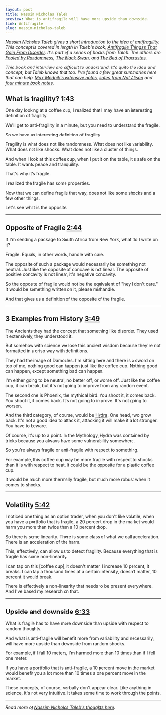 ```yaml
---
layout: post
title: Nassim Nicholas Taleb
preview: What is antifragile will have more upside than downside. 
link: Antifragile
slug: nassim-nicholas-taleb
---
```

*[Nassim Nicholas Taleb](https://medium.com/@nntaleb) gives a short introduction to the idea of [antifragility](https://youtu.be/4vbk_2xE9zc). This concept is covered in length in Taleb's book, [Antifragile Thingss That Gain From Disorder](https://www.amazon.com/Antifragile-Things-That-Disorder-Incerto/dp/0812979680). It's part of a series of books from Taleb. The others are [Fooled by Randomness](https://www.amazon.com/Fooled-Randomness-Hidden-Markets-Incerto/dp/0812975219/ref=sr_1_1?s=books&ie=UTF8&qid=1493754906&sr=1-1&keywords=fooled+by+randomness), [The Black Swan](https://www.amazon.com/Black-Swan-Improbable-Robustness-Fragility/dp/081297381X/ref=sr_1_1?s=books&ie=UTF8&qid=1493754924&sr=1-1&keywords=black+swan), and [The Bed of Procrustes](https://www.amazon.com/Bed-Procrustes-Philosophical-Practical-Aphorisms/dp/0812982401/ref=sr_1_1?s=books&ie=UTF8&qid=1493754940&sr=1-1&keywords=The+Bed+of+Procrustes).*

*This book and interview are difficult to understand. It's quite the idea and concept, but Taleb knows that too. I've found a few great summaries here that can help: [Max Mednik's extensive notes](http://www.maxmednik.com/home/notes-on-antifragile-by-nassim-nicholas-taleb), [notes from Nat Alison](https://www.nateliason.com/lessons/antifragile/) and [four minute book notes](http://fourminutebooks.com/antifragile-summary/).*



## What is fragility? [1:43](https://youtu.be/4vbk_2xE9zc?t=1m43s)

One day looking at a coffee cup, I realized that I may have an interesting definition of fragility. 

We'll get to anti-fragility in a minute, but you need to understand the fragile. 

So we have an interesting definition of fragility. 

Fragility is what does not like randomness. What does not like variability. What does not like shocks. What does not like a cluster of things. 

And when I look at this coffee cup, when I put it on the table, it's safe on the table. It wants peace and tranquility. 

That's why it's fragile. 

I realized the fragile has some properties. 

Now that we can define fragile that way, does not like some shocks and a few other things. 

Let's see what is the opposite. 

* * * 

## Opposite of Fragile [2:44](https://youtu.be/4vbk_2xE9zc?t=2m44s)

If I'm sending a package to South Africa from New York, what do I write on it? 

Fragile. Equals, in other words, handle with care. 

The opposite of such a package would necessarily be something not neutral. Just like the opposite of concave is not linear. The opposite of positive concavity is not linear, it's negative concavity. 

So the opposite of fragile would not be the equivalent of "hey I don't care." It would be something written on it, please mishandle. 

And that gives us a definition of the opposite of the fragile. 

* * * 

## 3 Examples from History [3:49](https://youtu.be/4vbk_2xE9zc?t=3m49s) 

The Ancients they had the concept that something like disorder. They used it extensively, they understood it. 

But somehow with science we lose this ancient wisdom because they're not formatted in a crisp way with definitions. 

They had the image of Damocles. I'm sitting here and there is a sword on top of me, nothing good can happen just like the coffee cup. Nothing good can happen, except something bad can happen. 

I'm either going to be neutral, no better off, or worse off. Just like the coffee cup, it can break, but it's not going to improve from any random event. 

The second one is Phoenix, the mythical bird. You shoot it, it comes back. You shoot it, it comes back. It's not going to improve. It's not going to worsen. 
 
And the third category, of course, would be [Hydra](https://www.youtube.com/watch?v=hRNvoxxSNsY). One head, two grow back. It's not a good idea to attack it, attacking it will make it a lot stronger. You have to beware. 

Of course, it's up to a point. In the Mythology, Hydra was contained by tricks because you always have some vulnerability somewhere. 

So you're always fragile or anti-fragile with respect to something. 

For example, this coffee cup may be more fragile with respect to shocks than it is with respect to heat. It could be the opposite for a plastic coffee cup. 

It would be much more thermally fragile, but much more robust when it comes to shocks. 

* * * 

## Volatility [5:42](https://youtu.be/4vbk_2xE9zc?t=5m42s)

I noticed one thing as an option trader, when you don't like volatile, when you have a portfolio that is fragile, a 20 percent drop in the market would harm you more than twice than a 10 percent drop. 

So there is some linearity. There is some class of what we call acceleration. There is an acceleration of the harm. 

This, effectively, can allow us to detect fragility. Because everything that is fragile has some non-linearity. 

I can tap on this [coffee cup], it doesn't matter. I increase 10 percent, it breaks. I can tap a thousand times at a certain intensity, doesn't matter, 10 percent it would break. 

There is effectively a non-linearity that needs to be present everywhere. And I've based my research on that. 

* * * 

## Upside and downside [6:33](https://youtu.be/4vbk_2xE9zc?t=6m33s)

What is fragile has to have more downside than upside with respect to random thoughts. 

And what is anti-fragile will benefit more from variability and necessarily, will have more upside than downside from random shocks. 

For example, if I fall 10 meters, I'm harmed more than 10 times than if I fell one meter. 

If you have a portfolio that is anti-fragile, a 10 percent move in the market would benefit you a lot more than 10 times a one percent move in the market. 

These concepts, of course, verbally don't appear clear. Like anything in science, it's not very intuitive. It takes some time to work through the points. 

* * * 

*Read more of [Nassim Nicholas Taleb's thoughts here](https://medium.com/@nntaleb).*





